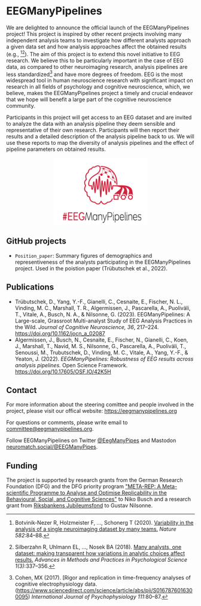 # EEGManyPipelines 
We are delighted to announce the official launch of the EEGManyPipelines project!
This project is inspired by other recent projects involving many independent analysis teams to investigate how different analysts approach a given data set and how analysis approaches affect the obtained results (e.g., [^1][^2]).
The aim of this project is to extend this novel initiative to EEG research. We believe this to be particularly important in the case of EEG data, as compared to other neuroimaging research, analysis pipelines are less standardized[^3] and have more degrees of freedom.
EEG is the most widespread tool in human neuroscience research with significant impact on research in all fields of psychology and cognitive neuroscience, which, we believe, makes the EEGManyPipelines project a timely and crucial endeavor that we hope will benefit a large part of the cognitive neuroscience community.

Participants in this project will get access to an EEG dataset and are invited to analyze the data with an analysis pipeline they deem sensible and representative of their own research.
Participants will then report their results and a detailed description of the analysis pipeline back to us. We will use these reports to map the diversity of analysis pipelines and the effect of pipeline parameters on obtained results.

<p align="center">
<img src="https://github.com/EEGManyPipelines/.github/blob/main/EEGMP_logo_v2.2.jpg" alt="EMP_logo" title="AEMP_logo" width="250" align="middle"/> 
</p>

## GitHub projects
* `Position_paper`: Summary figures of demographics and representiveness of the analysts participating in the EEGManyPipelines project. Used in the poistion paper (Trübutschek et al., 2022).

## Publications
* Trübutschek, D., Yang, Y.-F., Gianelli, C., Cesnaite, E., Fischer, N. L., Vinding, M. C., Marshall, T. R., Algermissen, J., Pascarella, A., Puoliväli, T., Vitale, A., Busch, N. A., & Nilsonne, G. (2023). EEGManyPipelines: A Large-scale, Grassroot Multi-analyst Study of EEG Analysis Practices in the Wild. *Journal of Cognitive Neuroscience, 36*, 217–224. https://doi.org/10.1162/jocn_a_02087
* Algermissen, J., Busch, N., Cesnaite, E., Fischer, N., Gianelli, C., Koen, J., Marshall, T., Navid, M. S., Nilsonne, G., Pascarella, A., Puoliväli, T., Senoussi, M., Trubutschek, D., Vinding, M. C., Vitale, A., Yang, Y.-F., & Yeaton, J. (2022). *EEGManyPipelines: Robustness of EEG results across analysis pipelines.* Open Science Framework. https://doi.org/10.17605/OSF.IO/42K5H

## Contact

For more information about the steering comittee and people involved in the project, please visit our offical website: https://eegmanypipelines.org

For questions or comments, please write email to committee@eegmanypipelines.org.

Follow EEGManyPipelines on Twitter [@EegManyPipes](https://twitter.com/EegManyPipes) and Mastodon [neuromatch.social/@EEGManyPipes](https://neuromatch.social/@EEGManyPipes).


## Funding
The project is supported by research grants from the German Research Foundation (DFG) and the DFG priority program ["META-REP: A Meta-scientific Programme to Analyse and Optimise Replicability in the Behavioural, Social, and Cognitive Sciences"](https://www.psy.lmu.de/soz/meta-rep/index.html) to Niko Busch and a research grant from [Riksbankens Jubileumsfond](https://www.rj.se/en/grants/2021/eegmanypipelines---effekter-av-analytisk-variabilitet-pa-resultat-i-eeg-forskning/) to Gustav Nilsonne.


[^1]: Botvinik-Nezer R, Holzmeister F, ..., Schonerg T (2020). [Variability in the analysis of a single neuroimaging dataset by many teams.](https://www.nature.com/articles/s41586-020-2314-9) *Nature 582*:84–88.
[^2]: Silberzahn R, Uhlmann EL, ..., Nosek BA (2018). [Many analysts, one dataset: making transparent how variations in analytic choices affect results.](https://journals.sagepub.com/doi/10.1177/2515245917747646) *Advances in Methods and Practices in Psychological Science 1(3)*:337–356.
[^3]: Cohen, MX (2017). [Rigor and replication in time-frequency analyses of cognitive electrophysiology data.(https://www.sciencedirect.com/science/article/abs/pii/S0167876016300095) *International Journal of Psychophysiology 111*:80–87.
